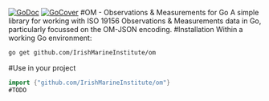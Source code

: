 [![GoDoc](https://godoc.org/github.com/IrishMarineInstitute/om?status.svg)](https://godoc.org/github.com/IrishMarineInstitute/om)
[![GoCover](http://gocover.io/_badge/github.com/IrishMarineInstitute/om)](http://gocover.io/github.com/IrishMarineInstitute/om)
#OM - Observations & Measurements for Go
A simple library for working with ISO 19156 Observations & Measurements data in 
Go, particularly focussed on the OM-JSON encoding.
#Installation
Within a working Go environment:
```sh
go get github.com/IrishMarineInstitute/om
```
#Use in your project
```go
import {"github.com/IrishMarineInstitute/om"}
#TODO